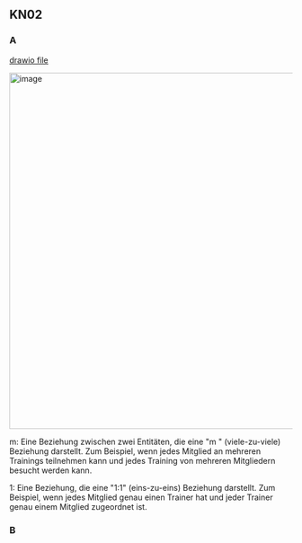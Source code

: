 ## KN02
  
### A

[drawio file](https://github.com/Noah8820/m165_2024/blob/main/KN02/erd_drawio.png)

<img width="634" alt="image" src="https://github.com/Noah8820/m165_2024/assets/113603845/80668cc7-4136-48dc-9c9f-c0ffb25cea86">

m: Eine Beziehung zwischen zwei Entitäten, die eine "m
" (viele-zu-viele) Beziehung darstellt. Zum Beispiel, wenn jedes Mitglied an mehreren Trainings teilnehmen kann und jedes Training von mehreren Mitgliedern besucht werden kann.

1: Eine Beziehung, die eine "1:1" (eins-zu-eins) Beziehung darstellt. Zum Beispiel, wenn jedes Mitglied genau einen Trainer hat und jeder Trainer genau einem Mitglied zugeordnet ist.

### B


